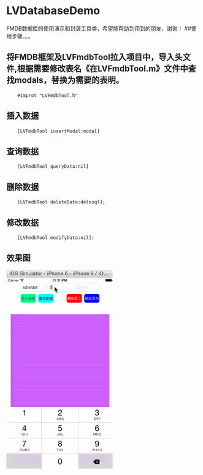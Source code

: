 # LVDatabaseDemo
FMDB数据库的使用演示和封装工具类，希望能帮助到用到的朋友，谢谢！
##使用步骤。。。

## 将FMDB框架及LVFmdbTool拉入项目中，导入头文件,根据需要修改表名《在LVFmdbTool.m》文件中查找modals，替换为需要的表明。
```
    #improt "LVFmdbTool.h"
```

## 插入数据
```
    [LVFmdbTool insertModal:modal]
```

## 查询数据
```
    [LVFmdbTool queryData:nil]
```

## 删除数据
```
    [LVFmdbTool deleteData:delesql];
```

## 修改数据
```
    [LVFmdbTool modifyData:nil];
```


## 效果图
![](https://github.com/liuchunlao/ImageCache/raw/master/gifResource/LVDatabaseDemo.gif)